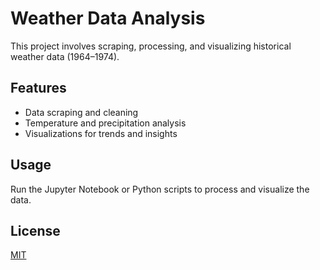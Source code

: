 # Weather Data Analysis

This project involves scraping, processing, and visualizing historical weather data (1964–1974).

## Features

- Data scraping and cleaning
- Temperature and precipitation analysis
- Visualizations for trends and insights

## Usage

Run the Jupyter Notebook or Python scripts to process and visualize the data.

## License

[MIT](LICENSE)
